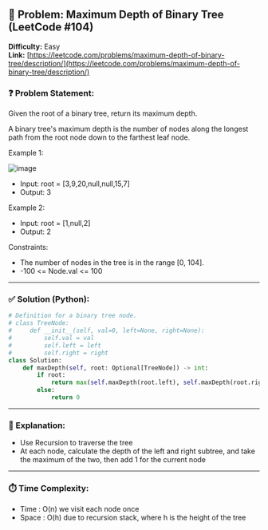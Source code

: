 
## 🧠 Problem: Maximum Depth of Binary Tree (LeetCode #104)
**Difficulty:** Easy  
**Link:** [https://leetcode.com/problems/maximum-depth-of-binary-tree/description/](https://leetcode.com/problems/maximum-depth-of-binary-tree/description/)


### ❓ Problem Statement:
Given the root of a binary tree, return its maximum depth.

A binary tree's maximum depth is the number of nodes along the longest path from the root node down to the farthest leaf node.

 
Example 1:

![image](https://github.com/user-attachments/assets/a52dab1e-5ad7-4a29-9f0b-b807425d3c5f)

- Input: root = [3,9,20,null,null,15,7]
- Output: 3

Example 2:

- Input: root = [1,null,2]
- Output: 2
 

Constraints:

- The number of nodes in the tree is in the range [0, 104].
- -100 <= Node.val <= 100
  
---

### ✅ Solution (Python):
```python
# Definition for a binary tree node.
# class TreeNode:
#     def __init__(self, val=0, left=None, right=None):
#         self.val = val
#         self.left = left
#         self.right = right
class Solution:
    def maxDepth(self, root: Optional[TreeNode]) -> int:
        if root:
            return max(self.maxDepth(root.left), self.maxDepth(root.right)) + 1
        else:
            return 0
```

---

### 🧠 Explanation:

- Use Recursion to traverse the tree
- At each node, calculate the depth of the left and right subtree, and take the maximum of the two, then add 1 for the current node

---

### ⏱️ Time Complexity:

- Time : O(n) we visit each node once
- Space : O(h) due to recursion stack, where h is the height of the tree
